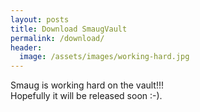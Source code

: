 ```yaml
---
layout: posts
title: Download SmaugVault
permalink: /download/
header:
  image: /assets/images/working-hard.jpg
---
```


Smaug is working hard on the vault!!!  
Hopefully it will be released soon :-).